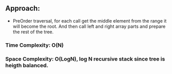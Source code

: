 ## Approach:
* PreOrder traversal, for each call get the middle element from the range it will become the root. And then call left and right array parts and prepare the rest of the tree.
​
### Time Complexity: O(N)
### Space Complexity: O(LogN), log N recursive stack since tree is heigth balanced.